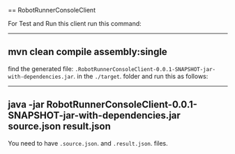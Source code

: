 == RobotRunnerConsoleClient

For Test and Run this client run this command:

----
mvn clean compile assembly:single
----

find the generated file: `.RobotRunnerConsoleClient-0.0.1-SNAPSHOT-jar-with-dependencies.jar`. in the `./target`. folder and run this as follows:

----
java -jar RobotRunnerConsoleClient-0.0.1-SNAPSHOT-jar-with-dependencies.jar source.json result.json
----

You need to have `.source.json`. and `.result.json`. files.
